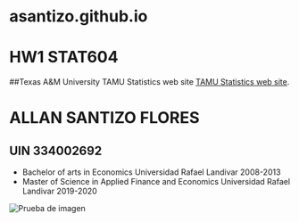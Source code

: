 # asantizo.github.io
# HW1 STAT604



##Texas A&M University
TAMU Statistics web site [TAMU Statistics web site](https://stat.tamu.edu/).



# ALLAN SANTIZO FLORES
## UIN 334002692

- Bachelor of arts in Economics Universidad Rafael Landivar 2008-2013
- Master of Science in Applied Finance and Economics Universidad Rafael Landivar 2019-2020 </li>

![Prueba de imagen](https://myoctocat.com/assets/images/base-octocat.svg)
